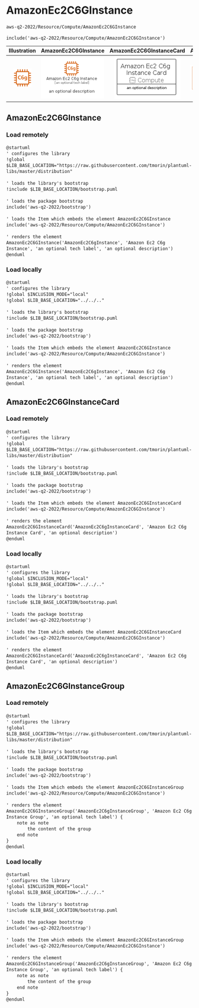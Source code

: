# AmazonEc2C6GInstance


```text
aws-q2-2022/Resource/Compute/AmazonEc2C6GInstance
```

```text
include('aws-q2-2022/Resource/Compute/AmazonEc2C6GInstance')
```



| Illustration | AmazonEc2C6GInstance | AmazonEc2C6GInstanceCard | AmazonEc2C6GInstanceGroup |
| :---: | :---: | :---: | :---: |
| ![illustration for Illustration](../../../aws-q2-2022/Resource/Compute/AmazonEc2C6GInstance.png) | ![illustration for AmazonEc2C6GInstance](../../../aws-q2-2022/Resource/Compute/AmazonEc2C6GInstance.Local.png) | ![illustration for AmazonEc2C6GInstanceCard](../../../aws-q2-2022/Resource/Compute/AmazonEc2C6GInstanceCard.Local.png) | ![illustration for AmazonEc2C6GInstanceGroup](../../../aws-q2-2022/Resource/Compute/AmazonEc2C6GInstanceGroup.Local.png) |




## AmazonEc2C6GInstance

### Load remotely
```plantuml
@startuml
' configures the library
!global $LIB_BASE_LOCATION="https://raw.githubusercontent.com/tmorin/plantuml-libs/master/distribution"

' loads the library's bootstrap
!include $LIB_BASE_LOCATION/bootstrap.puml

' loads the package bootstrap
include('aws-q2-2022/bootstrap')

' loads the Item which embeds the element AmazonEc2C6GInstance
include('aws-q2-2022/Resource/Compute/AmazonEc2C6GInstance')

' renders the element
AmazonEc2C6GInstance('AmazonEc2C6gInstance', 'Amazon Ec2 C6g Instance', 'an optional tech label', 'an optional description')
@enduml
```

### Load locally
```plantuml
@startuml
' configures the library
!global $INCLUSION_MODE="local"
!global $LIB_BASE_LOCATION="../../.."

' loads the library's bootstrap
!include $LIB_BASE_LOCATION/bootstrap.puml

' loads the package bootstrap
include('aws-q2-2022/bootstrap')

' loads the Item which embeds the element AmazonEc2C6GInstance
include('aws-q2-2022/Resource/Compute/AmazonEc2C6GInstance')

' renders the element
AmazonEc2C6GInstance('AmazonEc2C6gInstance', 'Amazon Ec2 C6g Instance', 'an optional tech label', 'an optional description')
@enduml
```

## AmazonEc2C6GInstanceCard

### Load remotely
```plantuml
@startuml
' configures the library
!global $LIB_BASE_LOCATION="https://raw.githubusercontent.com/tmorin/plantuml-libs/master/distribution"

' loads the library's bootstrap
!include $LIB_BASE_LOCATION/bootstrap.puml

' loads the package bootstrap
include('aws-q2-2022/bootstrap')

' loads the Item which embeds the element AmazonEc2C6GInstanceCard
include('aws-q2-2022/Resource/Compute/AmazonEc2C6GInstance')

' renders the element
AmazonEc2C6GInstanceCard('AmazonEc2C6gInstanceCard', 'Amazon Ec2 C6g Instance Card', 'an optional description')
@enduml
```

### Load locally
```plantuml
@startuml
' configures the library
!global $INCLUSION_MODE="local"
!global $LIB_BASE_LOCATION="../../.."

' loads the library's bootstrap
!include $LIB_BASE_LOCATION/bootstrap.puml

' loads the package bootstrap
include('aws-q2-2022/bootstrap')

' loads the Item which embeds the element AmazonEc2C6GInstanceCard
include('aws-q2-2022/Resource/Compute/AmazonEc2C6GInstance')

' renders the element
AmazonEc2C6GInstanceCard('AmazonEc2C6gInstanceCard', 'Amazon Ec2 C6g Instance Card', 'an optional description')
@enduml
```

## AmazonEc2C6GInstanceGroup

### Load remotely
```plantuml
@startuml
' configures the library
!global $LIB_BASE_LOCATION="https://raw.githubusercontent.com/tmorin/plantuml-libs/master/distribution"

' loads the library's bootstrap
!include $LIB_BASE_LOCATION/bootstrap.puml

' loads the package bootstrap
include('aws-q2-2022/bootstrap')

' loads the Item which embeds the element AmazonEc2C6GInstanceGroup
include('aws-q2-2022/Resource/Compute/AmazonEc2C6GInstance')

' renders the element
AmazonEc2C6GInstanceGroup('AmazonEc2C6gInstanceGroup', 'Amazon Ec2 C6g Instance Group', 'an optional tech label') {
    note as note
        the content of the group
    end note
}
@enduml
```

### Load locally
```plantuml
@startuml
' configures the library
!global $INCLUSION_MODE="local"
!global $LIB_BASE_LOCATION="../../.."

' loads the library's bootstrap
!include $LIB_BASE_LOCATION/bootstrap.puml

' loads the package bootstrap
include('aws-q2-2022/bootstrap')

' loads the Item which embeds the element AmazonEc2C6GInstanceGroup
include('aws-q2-2022/Resource/Compute/AmazonEc2C6GInstance')

' renders the element
AmazonEc2C6GInstanceGroup('AmazonEc2C6gInstanceGroup', 'Amazon Ec2 C6g Instance Group', 'an optional tech label') {
    note as note
        the content of the group
    end note
}
@enduml
```

